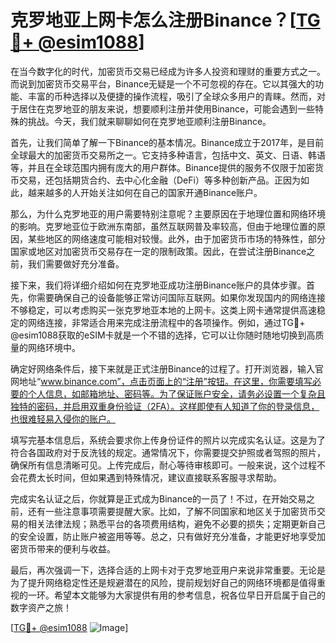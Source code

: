 # 克罗地亚上网卡怎么注册Binance？[[TG💪+ @esim1088](https://t.me/s/esim1088)]

在当今数字化的时代，加密货币交易已经成为许多人投资和理财的重要方式之一。而说到加密货币交易平台，Binance无疑是一个不可忽视的存在。它以其强大的功能、丰富的币种选择以及便捷的操作流程，吸引了全球众多用户的青睐。然而，对于居住在克罗地亚的朋友来说，想要顺利注册并使用Binance，可能会遇到一些特殊的挑战。今天，我们就来聊聊如何在克罗地亚顺利注册Binance。

首先，让我们简单了解一下Binance的基本情况。Binance成立于2017年，是目前全球最大的加密货币交易所之一。它支持多种语言，包括中文、英文、日语、韩语等，并且在全球范围内拥有庞大的用户群体。Binance提供的服务不仅限于加密货币交易，还包括期货合约、去中心化金融（DeFi）等多种创新产品。正因为如此，越来越多的人开始关注如何在自己的国家开通Binance账户。

那么，为什么克罗地亚的用户需要特别注意呢？主要原因在于地理位置和网络环境的影响。克罗地亚位于欧洲东南部，虽然互联网普及率较高，但由于地理位置的原因，某些地区的网络速度可能相对较慢。此外，由于加密货币市场的特殊性，部分国家或地区对加密货币交易存在一定的限制政策。因此，在尝试注册Binance之前，我们需要做好充分准备。

接下来，我们将详细介绍如何在克罗地亚成功注册Binance账户的具体步骤。首先，你需要确保自己的设备能够正常访问国际互联网。如果你发现国内的网络连接不够稳定，可以考虑购买一张克罗地亚本地的上网卡。这类上网卡通常提供高速稳定的网络连接，非常适合用来完成注册流程中的各项操作。例如，通过TG💪+ @esim1088获取的eSIM卡就是一个不错的选择，它可以让你随时随地切换到高质量的网络环境中。

确定好网络条件后，接下来就是正式注册Binance的过程了。打开浏览器，输入官网地址“www.binance.com”，点击页面上的“注册”按钮。在这里，你需要填写必要的个人信息，如邮箱地址、密码等。为了保证账户安全，请务必设置一个复杂且独特的密码，并启用双重身份验证（2FA）。这样即使有人知道了你的登录信息，也很难轻易入侵你的账户。

填写完基本信息后，系统会要求你上传身份证件的照片以完成实名认证。这是为了符合各国政府对于反洗钱的规定。通常情况下，你需要提交护照或者驾照的照片，确保所有信息清晰可见。上传完成后，耐心等待审核即可。一般来说，这个过程不会花费太长时间，但如果遇到特殊情况，建议直接联系客服寻求帮助。

完成实名认证之后，你就算是正式成为Binance的一员了！不过，在开始交易之前，还有一些注意事项需要提醒大家。比如，了解不同国家和地区关于加密货币交易的相关法律法规；熟悉平台的各项费用结构，避免不必要的损失；定期更新自己的安全设置，防止账户被盗用等等。总之，只有做好充分准备，才能更好地享受加密货币带来的便利与收益。

最后，再次强调一下，选择合适的上网卡对于克罗地亚用户来说非常重要。无论是为了提升网络稳定性还是规避潜在的风险，提前规划好自己的网络环境都是值得重视的一环。希望本文能够为大家提供有用的参考信息，祝各位早日开启属于自己的数字资产之旅！

[[TG💪+ @esim1088](https://t.me/s/esim1088) ![Image](https://i.postimg.cc/4NQfJmqS/Snipaste-2025-05-13-00-14-12.png)]